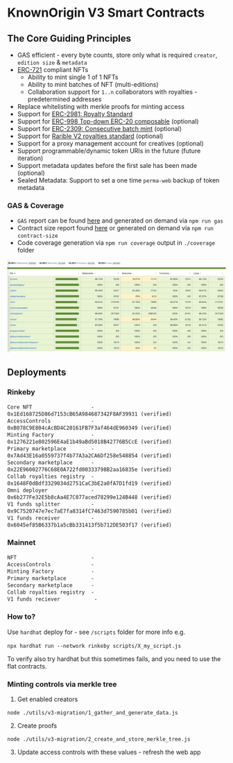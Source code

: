 # KnownOrigin V3 Smart Contracts

## The Core Guiding Principles

* GAS efficient - every byte counts, store only what is required `creator`, `edition size` & `metadata`
* [ERC-721](https://eips.ethereum.org/EIPS/eip-721) compliant NFTs
    * Ability to mint single 1 of 1 NFTs
    * Ability to mint batches of NFT (multi-editions)
    * Collaboration support for `1..n` collaborators with royalties - predetermined addresses
* Replace whitelisting with merkle proofs for minting access
* Support for [ERC-2981: Royalty Standard](https://eips.ethereum.org/EIPS/eip-2981)
* Support for [ERC-998 Top-down ERC-20 composable](https://eips.ethereum.org/EIPS/eip-998) (optional)
* Support for [ERC-2309: Consecutive batch mint](https://eips.ethereum.org/EIPS/eip-2309) (optional)
* Support for [Rarible V2 royalties standard](https://docs.rarible.com/asset/royalties-schema) (optional)
* Support for a proxy management account for creatives (optional)
* Support programmable/dynamic token URIs in the future (future iteration)
* Support metadata updates before the first sale has been made (optional)
* Sealed Metadata: Support to set a one time `perma-web` backup of token metadata

### GAS & Coverage

* `GAS` report can be found [here](./gas-report-output.md) and generated on demand via `npm run gas`
* Contract size report found [here](./contract-size.md) or generated on demand via `npm run contract-size`
* Code coverage generation via `npm run coverage` output in `./coverage` folder

![alt text](./code-coverage.png)

## Deployments

### Rinkeby

```
Core NFT                   - 0x1Ed168725D86d7153cB65A984687342F8AF39931 (verified)
AccessControls             - 0xB078C9E804cAcBD4C20161FB7F3af464dE960349 (verified)
Minting Factory            - 0x1276221e802596E4aE1b49aBd5018B42776B5CcE (verified)
Primary marketplace        - 0x7Ad43E16a0559737f4b77A3a2CA6Df258e548854 (verified)
Secondary marketplace      - 0x22E96002776C68E0A722fd00333798B2aa16835e (verified)
Collab royalties registry  - 0x1648F0dBdf3329034d2751CaC3bE2a0fA7D1fd19 (verified)
Omni deployer              - 0x6b277Fe32E5b8cAa4E7C077aced78299e124B448 (verified)
V1 funds splitter          - 0x9C7520747e7ec7aE7fa8314fC7463d7590785b01 (verified) 
V1 funds receiver          - 0x6045ef85B6337b1a5cBb331413f5b712DE503f17 (verified) 
```

### Mainnet

```
NFT                        - 
AccessControls             - 
Minting Factory            - 
Primary marketplace        - 
Secondary marketplace      - 
Collab royalties registry  - 
V1 funds reciever           - 
```

### How to?

Use `hardhat` deploy for - see `/scripts` folder for more info e.g.

`npx hardhat run --network rinkeby scripts/X_my_script.js`

To verify also try hardhat but this sometimes fails, and you need to use the flat contracts.

### Minting controls via merkle tree

1. Get enabled creators
```
node ./utils/v3-migration/1_gather_and_generate_data.js
```

2. Create proofs
```
node ./utils/v3-migration/2_create_and_store_merkle_tree.js
```

3. Update access controls with these values - refresh the web app
